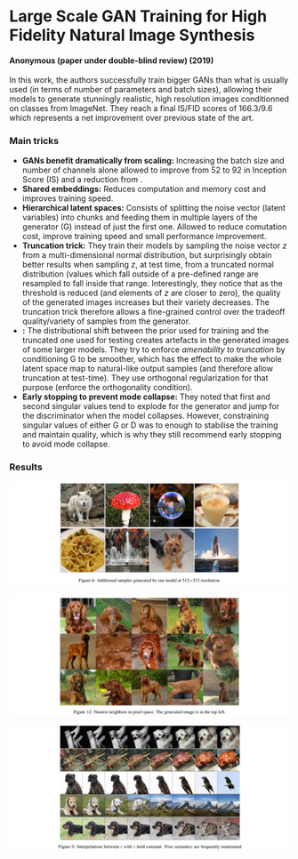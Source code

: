 # Large Scale GAN Training for High Fidelity Natural Image Synthesis
#### Anonymous (paper under double-blind review) (2019)

In this work, the authors successfully train bigger GANs than what is usually used (in terms of number of parameters and batch sizes), allowing their models to generate stunningly realistic, high resolution images conditionned on classes from ImageNet. They reach a final IS/FID scores of 166.3/9.6 which represents a net improvement over previous state of the art.

### Main tricks

* **GANs benefit dramatically from scaling:** Increasing the batch size and number of channels alone allowed to improve from 52 to 92 in Inception Score (IS) and a reduction from .
* **Shared embeddings:** Reduces computation and memory cost and improves training speed.
* **Hierarchical latent spaces:** Consists of splitting the noise vector (latent variables) into chunks and feeding them in multiple layers of the generator (G) instead of just the first one. Allowed to reduce comutation cost, improve training speed and small performance  improvement.
* **Truncation trick:** They train their models by sampling the noise vector *z* from a multi-dimensional normal distribution, but surprisingly obtain better results when sampling *z*, at test time, from a truncated normal distribution (values which fall outside of a pre-defined range are resampled to fall inside that range. Interestingly, they notice that as the threshold is reduced (and elements of *z* are closer to zero), the quality of the generated images increases but their variety decreases. The truncation trick therefore allows a fine-grained control over the tradeoff quality/variety of samples from the generator.
* **:** The distributional shift between the prior used for training and the truncated one used for testing creates artefacts in the generated images of some larger models. They try to enforce *amenability to truncation* by conditioning G to be smoother, which has the effect to make the whole latent space map to natural-like output samples (and therefore allow truncation at test-time). They use orthogonal regularization for that purpose (enforce the orthogonality condition).
* **Early stopping to prevent mode collapse:** They noted that first and second singular values tend to explode for the generator and jump for the discriminator when the model collapses. However, constraining singular values of either G or D was to enough to stabilise the training and maintain quality, which is why they still recommend early stopping to avoid mode collapse.

### Results

![fig6](fig6.PNG)

![fig12](fig12.PNG)

![fig9](fig9.PNG)
